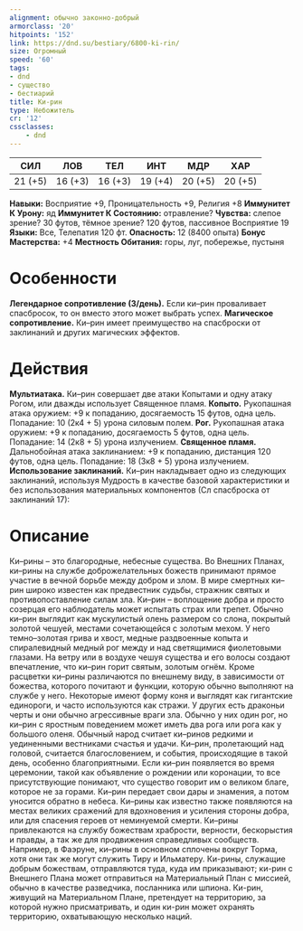 ```yaml
---
alignment: обычно законно-добрый
armorclass: '20'
hitpoints: '152'
link: https://dnd.su/bestiary/6800-ki-rin/
size: Огромный
speed: '60'
tags:
- dnd
- существо
- бестиарий
title: Ки-рин
type: Небожитель
cr: '12'
cssclasses:
    - dnd
---
```



| СИЛ | ЛОВ | ТЕЛ | ИНТ | МДР | ХАР |
|---|---|---|---|---|---|
| 21 (+5) | 16 (+3) | 16 (+3) | 19 (+4) | 20 (+5) | 20 (+5) |
**Навыки:** Восприятие +9, Проницательность +9, Религия +8
**Иммунитет К Урону:** яд
**Иммунитет К Состоянию:** отравление?
**Чувства:** слепое зрение? 30 футов, тёмное зрение? 120 футов, пассивное Восприятие 19
**Языки:** Все, Телепатия 120 фт.
**Опасность:** 12 (8400 опыта)
**Бонус Мастерства:** +4
**Местность Обитания:** горы, луг, побережье, пустыня


# Особенности
**Легендарное сопротивление (3/день).** Если ки–рин проваливает спасбросок, то он вместо этого может выбрать успех.
**Магическое сопротивление.** Ки–рин имеет преимущество на спасброски от заклинаний и других магических эффектов.


# Действия
**Мультиатака.** Ки–рин совершает две атаки Копытами и одну атаку Рогом, или дважды использует Священное пламя.
**Копыто.** Рукопашная атака оружием: +9 к попаданию, досягаемость 15 футов, одна цель. Попадание: 10 (2к4 + 5) урона силовым полем.
**Рог.** Рукопашная атака оружием: +9 к попаданию, досягаемость 5 футов, одна цель. Попадание: 14 (2к8 + 5) урона излучением.
**Священное пламя.** Дальнобойная атака заклинанием: +9 к попаданию, дистанция 120 футов, одна цель. Попадание: 18 (3к8 + 5) урона излучением.
**Использование заклинаний.** Ки–рин накладывает одно из следующих заклинаний, используя Мудрость в качестве базовой характеристики и без использования материальных компонентов (Сл спасброска от заклинаний 17):


# Описание
Ки–рины – это благородные, небесные существа. Во Внешних Планах, ки–рины на службе доброжелательных божеств принимают прямое участие в вечной борьбе между добром и злом. В мире смертных ки–рин широко известен как предвестник судьбы, стражник святых и противопоставление силам зла. Ки–рин – воплощение добра и просто созерцая его наблюдатель может испытать страх или трепет. Обычно ки–рин выглядит как мускулистый олень размером со слона, покрытый золотой чешуей, местами сочетающейся с золотым мехом. У него темно–золотая грива и хвост, медные раздвоенные копыта и спиралевидный медный рог между и над светящимися фиолетовыми глазами. На ветру или в воздухе чешуя существа и его волосы создают впечатление, что ки–рин горит святым, золотым огнём. Кроме расцветки ки–рины различаются по внешнему виду, в зависимости от божества, которого почитают и функции, которую обычно выполняют на службе у него. Некоторые имеют форму коня и выглядят как гигантские единороги, и часто используются как стражи. У других есть драконьи черты и они обычно агрессивные враги зла. Обычно у них один рог, но ки–рин с яростным поведением может иметь два рога или рога как у большого оленя. Обычный народ считает ки–ринов редкими и уединенными вестниками счастья и удачи. Ки–рин, пролетающий над головой, считается благословением, и события, происходящие в такой день, особенно благоприятными. Если ки–рин появляется во время церемонии, такой как объявление о рождении или коронации, то все присутствующие понимают, что существо говорит им о великом благе, которое не за горами. Ки–рин передает свои дары и знамения, а потом уносится обратно в небеса. Ки–рины как известно также появляются на местах великих сражений для вдохновения и усиления стороны добра, или для спасения героев от неминуемой смерти. Ки–рины привлекаются на службу божествам храбрости, верности, бескорыстия и правды, а так же для продвижения справедливых сообществ. Например, в Фаэруне, ки–рины в основном сплочены вокруг Торма, хотя они так же могут служить Тиру и Ильматеру. Ки-рины, служащие добрым божествам, отправляются туда, куда им приказывают; ки-рин с Внешнего Плана может отправиться на Материальный План с миссией, обычно в качестве разведчика, посланника или шпиона. Ки-рин, живущий на Материальном Плане, претендует на территорию, за которой нужно присматривать, и один ки-рин может охранять территорию, охватывающую несколько наций.